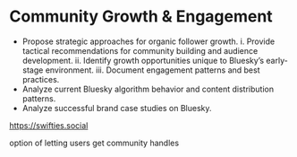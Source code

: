 # Community Growth & Engagement

- Propose strategic approaches for organic follower growth.
	  i. Provide tactical recommendations for community building and audience development.
	  ii. Identify growth opportunities unique to Bluesky’s early-stage environment.
	  iii. Document engagement patterns and best practices.
- Analyze current Bluesky algorithm behavior and content distribution patterns.
- Analyze successful brand case studies on Bluesky.

https://swifties.social

option of letting users get community handles